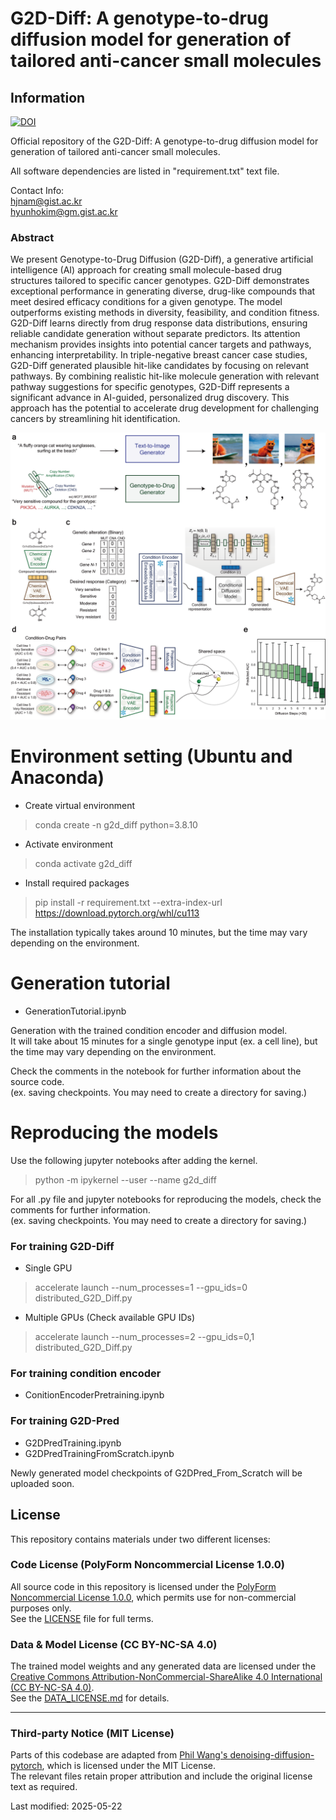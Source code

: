 # G2D-Diff: A genotype-to-drug diffusion model for generation of tailored anti-cancer small molecules
## Information
[![DOI](https://zenodo.org/badge/832038278.svg)](https://doi.org/10.5281/zenodo.15265966)

Official repository of the G2D-Diff: A genotype-to-drug diffusion model for generation of tailored anti-cancer small molecules.  

All software dependencies are listed in "requirement.txt" text file.

Contact Info:   
hjnam@gist.ac.kr  
hyunhokim@gm.gist.ac.kr

### Abstract
We present Genotype-to-Drug Diffusion (G2D-Diff), a generative artificial intelligence (AI) approach for creating small molecule-based drug structures tailored to specific cancer genotypes. G2D-Diff demonstrates exceptional performance in generating diverse, drug-like compounds that meet desired efficacy conditions for a given genotype. The model outperforms existing methods in diversity, feasibility, and condition fitness. G2D-Diff learns directly from drug response data distributions, ensuring reliable candidate generation without separate predictors. Its attention mechanism provides insights into potential cancer targets and pathways, enhancing interpretability. In triple-negative breast cancer case studies, G2D-Diff generated plausible hit-like candidates by focusing on relevant pathways. By combining realistic hit-like molecule generation with relevant pathway suggestions for specific genotypes, G2D-Diff represents a significant advance in AI-guided, personalized drug discovery. This approach has the potential to accelerate drug development for challenging cancers by streamlining hit identification. 

![g2d_diff_fig](https://github.com/GIST-CSBL/G2D-Diff/blob/main/Fig1_LastRev_2.png)


# Environment setting (Ubuntu and Anaconda)
- Create virtual environment 
> conda create -n g2d_diff python=3.8.10

- Activate environment
> conda activate g2d_diff
 
- Install required packages
> pip install -r requirement.txt --extra-index-url https://download.pytorch.org/whl/cu113

The installation typically takes around 10 minutes, but the time may vary depending on the environment.

# Generation tutorial
- GenerationTutorial.ipynb
 
Generation with the trained condition encoder and diffusion model.  
It will take about 15 minutes for a single genotype input (ex. a cell line), but the time may vary depending on the environment.  

Check the comments in the notebook for further information about the source code.  
(ex. saving checkpoints. You may need to create a directory for saving.)

# Reproducing the models
Use the following jupyter notebooks after adding the kernel. 
> python -m ipykernel --user --name g2d_diff


For all .py file and jupyter notebooks for reproducing the models, check the comments for further information.  
(ex. saving checkpoints. You may need to create a directory for saving.)

### For training G2D-Diff
- Single GPU
> accelerate launch --num_processes=1 --gpu_ids=0 distributed_G2D_Diff.py

- Multiple GPUs (Check available GPU IDs)
> accelerate launch --num_processes=2 --gpu_ids=0,1 distributed_G2D_Diff.py

### For training condition encoder
- ConitionEncoderPretraining.ipynb

 
### For training G2D-Pred
- G2DPredTraining.ipynb
- G2DPredTrainingFromScratch.ipynb

Newly generated model checkpoints of G2DPred_From_Scratch will be uploaded soon. 


## License

This repository contains materials under two different licenses:

### Code License (PolyForm Noncommercial License 1.0.0)
All source code in this repository is licensed under the [PolyForm Noncommercial License 1.0.0](https://polyformproject.org/licenses/noncommercial/1.0.0/), which permits use for non-commercial purposes only.  
See the [LICENSE](LICENSE) file for full terms.

### Data & Model License (CC BY-NC-SA 4.0)
The trained model weights and any generated data are licensed under the [Creative Commons Attribution-NonCommercial-ShareAlike 4.0 International (CC BY-NC-SA 4.0)](https://creativecommons.org/licenses/by-nc-sa/4.0/).  
See the [DATA_LICENSE.md](DATA_LICENSE.md) for details.

---

### Third-party Notice (MIT License)
Parts of this codebase are adapted from [Phil Wang's denoising-diffusion-pytorch](https://github.com/lucidrains/denoising-diffusion-pytorch), which is licensed under the MIT License.  
The relevant files retain proper attribution and include the original license text as required.


Last modified: 2025-05-22
